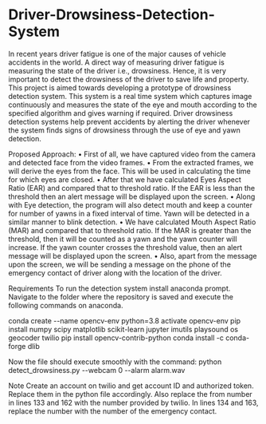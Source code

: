 # Driver-Drowsiness-Detection-System
In recent years driver fatigue is one of the major causes of vehicle accidents in the world. A direct way of measuring driver fatigue is measuring the state of the driver i.e., drowsiness. Hence, it is very important to detect the drowsiness of the driver to save life and property. This project is aimed towards developing a prototype of drowsiness detection system. This system is a real time system which captures image continuously and measures the state of the eye and mouth according to the specified algorithm and gives warning if required. Driver drowsiness detection systems help prevent accidents by alerting the driver whenever the system finds signs of drowsiness through the use of eye and yawn detection.

Proposed Approach:
• First of all, we have captured video from the camera and detected face from the video frames.
• From the extracted frames, we will derive the eyes from the face. This will be used in calculating the time for which eyes are closed.
• After that we have calculated Eyes Aspect Ratio (EAR) and compared that to threshold ratio. If the EAR is less than the threshold then an alert message will be displayed upon the screen.
• Along with Eye detection, the program will also detect mouth and keep a counter for number of yawns in a fixed interval of time. Yawn will be detected in a similar manner to blink detection.
• We have calculated Mouth Aspect Ratio (MAR) and compared that to threshold ratio. If the MAR is greater than the threshold, then it will be counted as a yawn and the yawn counter will increase. If the yawn counter crosses the threshold value, then an alert message will be displayed upon the screen.
• Also, apart from the message upon the screen, we will be sending a message on the phone of the emergency contact of driver along with the location of the driver.

Requirements
To run the detection system install anaconda prompt. Navigate to the folder where the repository is saved and execute the following commands on anaconda.

conda create --name opencv-env python=3.8
activate opencv-env
pip install numpy scipy matplotlib scikit-learn jupyter imutils playsound os geocoder twilio
pip install opencv-contrib-python
conda install -c conda-forge dlib

Now the file should execute smoothly with the command:
python detect_drowsiness.py --webcam 0 --alarm alarm.wav

Note
Create an account on twilio and get account ID and authorized token. Replace them in the python file accordingly.
Also replace the from number in lines 133 and 162 with the number provided by twilio.
In lines 134 and 163, replace the number with the number of the emergency contact.
